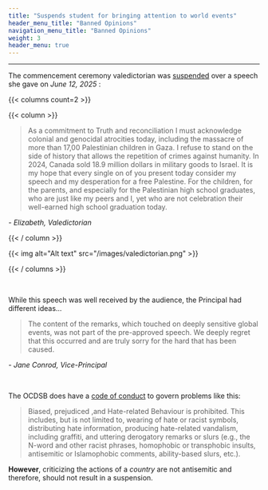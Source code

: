 ```yaml
---
title: "Suspends student for bringing attention to world events"
header_menu_title: "Banned Opinions"
navigation_menu_title: "Banned Opinions"
weight: 3
header_menu: true
---
```


---

The commencement ceremony valedictorian was [suspended](https://www.instagram.com/p/DK2xRxZBK10/) over a speech she gave on *June 12, 2025* :

{{< columns count=2 >}}

{{< column >}}

> As a commitment to Truth and reconciliation I must acknowledge colonial and genocidal atrocities today, including the massacre of more than 17,00 Palestinian children in Gaza. I refuse to stand on the side of history that allows the repetition of crimes against humanity. In 2024, Canada sold 18.9 million dollars in military goods to Israel. It is my hope that every single on of you present today consider my speech and my desperation for a free Palestine. For the children, for the parents, and especially for the Palestinian high school graduates, who are just like my peers and I, yet who are not celebration their well-earned high school graduation today.

*\- Elizabeth, Valedictorian*

{{< / column >}}

{{< img alt="Alt text" src="/images/valedictorian.png"  >}}

{{< / columns >}}

<br>

While this speech was well received by the audience, the Principal had different ideas...

> The content of the remarks, which touched on deeply sensitive global events, was not part of the pre-approved speech. We deeply regret that this occurred and are truly sorry for the hard that has been caused.

*\- Jane Conrod, Vice-Principal*

<br>

The OCDSB does have a [code of conduct](https://weblink.ocdsb.ca/WebLink/0/edoc/2008666/P%20125%20SCO%20-%20School%20District%20Code%20of%20Conduct.pdf) to govern problems like this:

> Biased, prejudiced ,and Hate-related Behaviour is prohibited. This includes, but is not
limited to, wearing of hate or racist symbols, distributing hate information, producing
hate-related vandalism, including graffiti, and uttering derogatory remarks or slurs (e.g.,
the N-word and other racist phrases, homophobic or transphobic insults, antisemitic or
Islamophobic comments, ability-based slurs, etc.).

**However**, criticizing the actions of a *country* are not antisemitic and therefore, should not result in a suspension.


